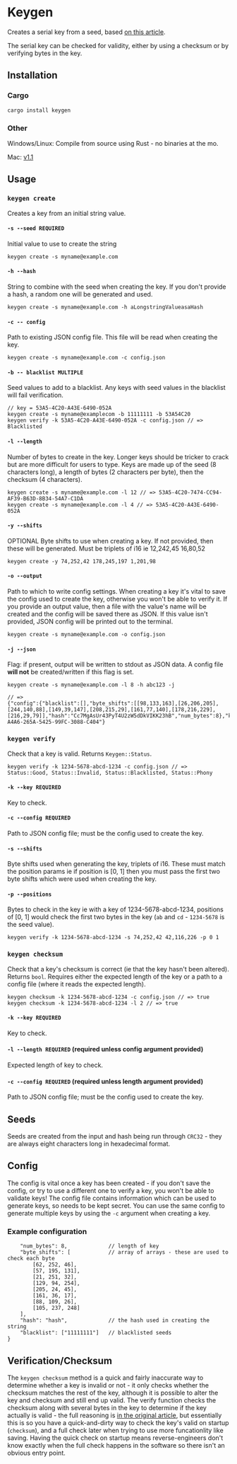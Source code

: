 # Keygen

Creates a serial key from a seed, based [on this article](http://www.brandonstaggs.com/2007/07/26/implementing-a-partial-serial-number-verification-system-in-delphi/).

The serial key can be checked for validity, either by using a checksum or by verifying bytes in the key.

## Installation

### Cargo

`cargo install keygen`

### Other

Windows/Linux: Compile from source using Rust - no binaries at the mo.

Mac: [v1.1](./builds/osx/v1.1/keygen)

## Usage

### `keygen create`
Creates a key from an initial string value.

#### `-s --seed REQUIRED`

Initial value to use to create the string

```keygen create -s myname@example.com```

#### `-h --hash`

String to combine with the seed when creating the key. If you don't provide a hash, a random one will be generated and used.

```keygen create -s myname@example.com -h aLongstringValueasaHash```

#### `-c -- config`

Path to existing JSON config file. This file will be read when creating the key.

```keygen create -s myname@example.com -c config.json```

#### `-b -- blacklist MULTIPLE`

Seed values to add to a blacklist. Any keys with seed values in the blacklist will fail verification.

```
// key = 53A5-4C20-A43E-6490-052A
keygen create -s myname@examplecom -b 11111111 -b 53A54C20
keygen verify -k 53A5-4C20-A43E-6490-052A -c config.json // => Blacklisted
```

#### `-l --length`

Number of bytes to create in the key. Longer keys should be tricker to crack but are more difficult for users to type. Keys are made up of the seed (8 characters long), a length of bytes (2 characters per byte), then the checksum (4 characters).

```
keygen create -s myname@example.com -l 12 // => 53A5-4C20-7474-CC94-AF39-B63D-8B34-54A7-C1DA
keygen create -s myname@example.com -l 4 // => 53A5-4C20-A43E-6490-052A
```

#### `-y --shifts`

OPTIONAL Byte shifts to use when creating a key. If not provided, then these will be generated.
Must be triplets of i16 ie 12,242,45 16,80,52

```
keygen create -y 74,252,42 178,245,197 1,201,98
```

#### `-o --output`

Path to which to write config settings. When creating a key it's vital to save the config used to create the key, otherwise you won't be able to verify it. If you provide an output value, then a file with the value's name will be created and the config will be saved there as JSON. If this value isn't provided, JSON config will be printed out to the terminal.

`keygen create -s myname@example.com -o config.json`


#### `-j --json`

Flag: if present, output will be written to stdout as JSON data. A config file **will not** be created/written if this flag is set.

```
keygen create -s myname@example.com -l 8 -h abc123 -j

// =>
{"config":{"blacklist":[],"byte_shifts":[[98,133,163],[26,206,205],[244,140,88],[149,39,147],[208,215,29],[161,77,140],[178,216,229],[216,29,79]],"hash":"Cc7MgAsUr43PyT4U2zW5dDkVIKK23hB","num_bytes":8},"key":"92E7-A4A6-265A-5425-99FC-3088-C404"}
```

### `keygen verify`
Check that a key is valid. Returns `Keygen::Status`.

```
keygen verify -k 1234-5678-abcd-1234 -c config.json // => Status::Good, Status::Invalid, Status::Blacklisted, Status::Phony
```

#### `-k --key REQUIRED`
Key to check.

#### `-c --config REQUIRED`
Path to JSON config file; must be the config used to create the key.

#### `-s --shifts`
Byte shifts used when generating the key, triplets of i16. These must match the position params ie if position is [0, 1] then you must pass the first two byte shifts which were used when creating the key.

#### `-p --positions`
Bytes to check in the key
ie with a key of 1234-5678-abcd-1234, positions of [0, 1] would check the first two bytes in the key (`ab` and `cd` - `1234-5678` is the seed value).

```
keygen verify -k 1234-5678-abcd-1234 -s 74,252,42 42,116,226 -p 0 1
```

### `keygen checksum`
Check that a key's checksum is correct (ie that the key hasn't been altered). Returns `bool`.
Requires either the expected length of the key or a path to a config file (where it reads the expected length).

```
keygen checksum -k 1234-5678-abcd-1234 -c config.json // => true
keygen checksum -k 1234-5678-abcd-1234 -l 2 // => true
```

#### `-k --key REQUIRED`
Key to check.

#### `-l --length REQUIRED` (required unless config argument provided)
Expected length of key to check.

#### `-c --config REQUIRED` (required unless length argument provided)
Path to JSON config file; must be the config used to create the key.


## Seeds

Seeds are created from the input and hash being run through `CRC32` - they are always eight characters long in hexadecimal format.

## Config

The config is vital once a key has been created - if you don't save the config, or try to use a different one to verify a key, you won't be able to validate keys! The config file contains information which can be used to generate keys, so needs to be kept secret. You can use the same config to generate multiple keys by using the `-c` argument when creating a key.

### Example configuration
```{
    "num_bytes": 8,             // length of key
    "byte_shifts": [            // array of arrays - these are used to check each byte
        [62, 252, 46],
        [57, 195, 131],
        [21, 251, 32],
        [129, 94, 254],
        [205, 24, 45],
        [161, 36, 17],
        [88, 109, 26],
        [105, 237, 248]
    ],
    "hash": "hash",             // the hash used in creating the string
    "blacklist": ["11111111"]   // blacklisted seeds
}
```

## Verification/Checksum

The `keygen checksum` method is a quick and fairly inaccurate way to determine whether a key is invalid or not - it only checks whether the checksum matches the rest of the key, although it is possible to alter the key and checksum and still end up valid. The verify function checks the checksum along with several bytes in the key to determine if the key actually is valid - the full reasoning is [in the original article](http://www.brandonstaggs.com/2007/07/26/implementing-a-partial-serial-number-verification-system-in-delphi/), but essentially this is so you have a quick-and-dirty way to check the key's valid on startup (`checksum`), and a full check later when trying to use more funcationlity like saving. Having the quick check on startup means reverse-engineers don't know exactly when the full check happens in the software so there isn't an obvious entry point.


